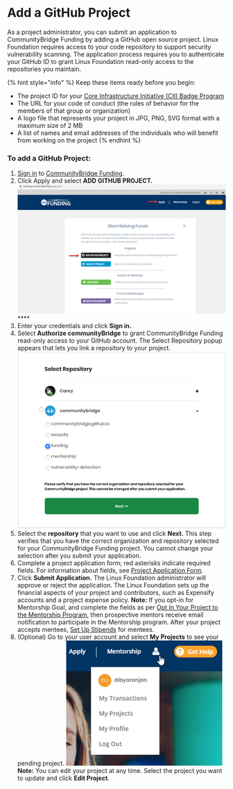 # Add a GitHub Project

As a project administrator, you can submit an application to CommunityBridge Funding by adding a GitHub open source project. Linux Foundation requires access to your code repository to support security vulnerability scanning. The application process requires you to authenticate your GitHub ID to grant Linux Foundation read-only access to the repositories you maintain.

{% hint style="info" %}
Keep these items ready before you begin:

* The project ID for your [Core Infrastructure Initiative \(CII\) Badge Program](https://www.coreinfrastructure.org/programs/badge-program/) 
* The URL for your code of conduct \(the rules of behavior for the members of that group or organization\)
* A logo file that represents your project in JPG, PNG, SVG format with a maximum size of 2 MB
* A list of names and email addresses of the individuals who will benefit from working on the project
{% endhint %}

### **To add a GitHub Project:**

1. [Sign in](../../../sso/sign-in/) to [CommunityBridge Funding](https://funding.communitybridge.org/).
2. Click Apply and select **ADD GITHUB PROJECT.**  ![](../../../.gitbook/assets/7418538.png) ****
3. Enter your credentials and click **Sign in.**
4. Select **Authorize communityBridge** to grant CommunityBridge Funding read-only access to your GitHub account. The Select Repository popup appears that lets you link a repository to your project.  ![](../../../.gitbook/assets/7418542.png) 
5. Select the **repository** that you want to use and click **Next.** This step verifies that you have the correct organization and repository selected for your CommunityBridge Funding project. You cannot change your selection after you submit your application.
6. Complete a project application form; red asterisks indicate required fields. For information about fields, see [Project Application Form](../project-application-form.md).
7. Click **Submit Application.** The Linux Foundation administrator will approve or reject the application. The Linux Foundation sets up the financial aspects of your project and contributors, such as Expensify accounts and a project expense policy. **Note:** If you opt-in for Mentorship Goal, and complete the fields as per [Opt In Your Project to the Mentorship Program](../mentorship-program/opt-in-your-project-to-the-mentorship-program.md), then prospective mentors receive email notification to participate in the Mentorship program. After your project accepts mentees, [Set Up Stipends](../mentorship-program/set-up-a-stipend-for-a-mentee.md) for mentees.
8. \(Optional\) Go to your user account and select **My Projects** to see your pending project.  ![](../../../.gitbook/assets/7418539.png)  **Note:** You can edit your project at any time. Select the project you want to update and click **Edit Project**.

